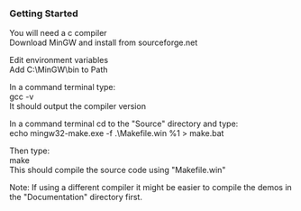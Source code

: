 ### Getting Started

You will need a c compiler  
Download MinGW and install from sourceforge.net  

Edit environment variables  
Add C:\MinGW\bin to Path  

In a command terminal type:  
gcc -v  
It should output the compiler version  

In a command terminal cd to the "Source" directory and type:  
echo mingw32-make.exe -f .\Makefile.win %1 > make.bat

Then type:  
make  
This should compile the source code using "Makefile.win"  


Note: If using a different compiler it might be easier to compile the demos in the "Documentation" directory first.  
